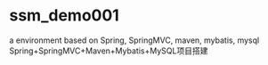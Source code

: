 # ssm_demo001
a environment based on Spring, SpringMVC, maven, mybatis, mysql
Spring+SpringMVC+Maven+Mybatis+MySQL项目搭建
